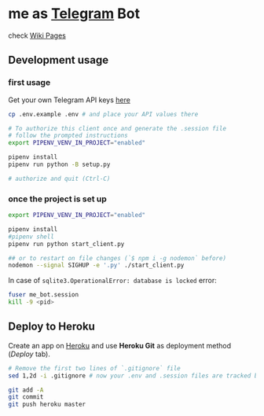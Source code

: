 # me as [Telegram](https://telegram.org/) Bot

check [Wiki Pages](https://github.com/micalevisk/me-telegram-bot/wiki)

## Development usage

### first usage

Get your own Telegram API keys [here](https://my.telegram.org/auth?to=apps)

```bash
cp .env.example .env # and place your API values there

# To authorize this client once and generate the .session file
# follow the prompted instructions
export PIPENV_VENV_IN_PROJECT="enabled"

pipenv install
pipenv run python -B setup.py

# authorize and quit (Ctrl-C)
```

### once the project is set up

```bash
export PIPENV_VENV_IN_PROJECT="enabled"

pipenv install
#pipenv shell
pipenv run python start_client.py

## or to restart on file changes (`$ npm i -g nodemon` before)
nodemon --signal SIGHUP -e '.py' ./start_client.py
```

In case of `sqlite3.OperationalError: database is locked` error:

```bash
fuser me_bot.session
kill -9 <pid>
```

## Deploy to Heroku

Create an app on [Heroku](https://heroku.com) and use **Heroku Git** as deployment method (_Deploy_ tab).

```bash
# Remove the first two lines of `.gitignore` file
sed 1,2d -i .gitignore # now your .env and .session files are tracked by Git

git add -A
git commit
git push heroku master
```

